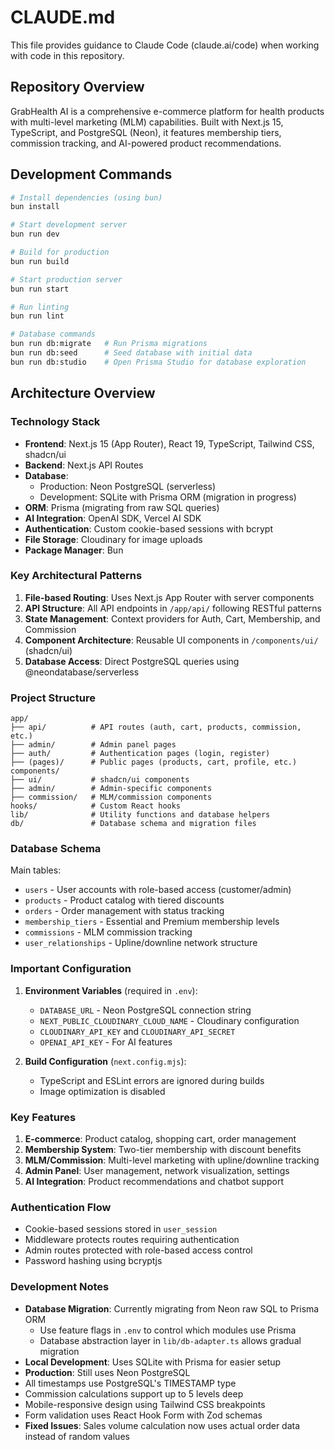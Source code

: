 # CLAUDE.md

This file provides guidance to Claude Code (claude.ai/code) when working with code in this repository.

## Repository Overview

GrabHealth AI is a comprehensive e-commerce platform for health products with multi-level marketing (MLM) capabilities. Built with Next.js 15, TypeScript, and PostgreSQL (Neon), it features membership tiers, commission tracking, and AI-powered product recommendations.

## Development Commands

```bash
# Install dependencies (using bun)
bun install

# Start development server
bun run dev

# Build for production
bun run build

# Start production server
bun run start

# Run linting
bun run lint

# Database commands
bun run db:migrate   # Run Prisma migrations
bun run db:seed      # Seed database with initial data
bun run db:studio    # Open Prisma Studio for database exploration
```

## Architecture Overview

### Technology Stack
- **Frontend**: Next.js 15 (App Router), React 19, TypeScript, Tailwind CSS, shadcn/ui
- **Backend**: Next.js API Routes
- **Database**: 
  - Production: Neon PostgreSQL (serverless)
  - Development: SQLite with Prisma ORM (migration in progress)
- **ORM**: Prisma (migrating from raw SQL queries)
- **AI Integration**: OpenAI SDK, Vercel AI SDK
- **Authentication**: Custom cookie-based sessions with bcrypt
- **File Storage**: Cloudinary for image uploads
- **Package Manager**: Bun

### Key Architectural Patterns

1. **File-based Routing**: Uses Next.js App Router with server components
2. **API Structure**: All API endpoints in `/app/api/` following RESTful patterns
3. **State Management**: Context providers for Auth, Cart, Membership, and Commission
4. **Component Architecture**: Reusable UI components in `/components/ui/` (shadcn/ui)
5. **Database Access**: Direct PostgreSQL queries using @neondatabase/serverless

### Project Structure

```
app/
├── api/          # API routes (auth, cart, products, commission, etc.)
├── admin/        # Admin panel pages
├── auth/         # Authentication pages (login, register)
├── (pages)/      # Public pages (products, cart, profile, etc.)
components/
├── ui/           # shadcn/ui components
├── admin/        # Admin-specific components
├── commission/   # MLM/commission components
hooks/            # Custom React hooks
lib/              # Utility functions and database helpers
db/               # Database schema and migration files
```

### Database Schema

Main tables:
- `users` - User accounts with role-based access (customer/admin)
- `products` - Product catalog with tiered discounts
- `orders` - Order management with status tracking
- `membership_tiers` - Essential and Premium membership levels
- `commissions` - MLM commission tracking
- `user_relationships` - Upline/downline network structure

### Important Configuration

1. **Environment Variables** (required in `.env`):
   - `DATABASE_URL` - Neon PostgreSQL connection string
   - `NEXT_PUBLIC_CLOUDINARY_CLOUD_NAME` - Cloudinary configuration
   - `CLOUDINARY_API_KEY` and `CLOUDINARY_API_SECRET`
   - `OPENAI_API_KEY` - For AI features

2. **Build Configuration** (`next.config.mjs`):
   - TypeScript and ESLint errors are ignored during builds
   - Image optimization is disabled

### Key Features

1. **E-commerce**: Product catalog, shopping cart, order management
2. **Membership System**: Two-tier membership with discount benefits
3. **MLM/Commission**: Multi-level marketing with upline/downline tracking
4. **Admin Panel**: User management, network visualization, settings
5. **AI Integration**: Product recommendations and chatbot support

### Authentication Flow

- Cookie-based sessions stored in `user_session`
- Middleware protects routes requiring authentication
- Admin routes protected with role-based access control
- Password hashing using bcryptjs

### Development Notes

- **Database Migration**: Currently migrating from Neon raw SQL to Prisma ORM
  - Use feature flags in `.env` to control which modules use Prisma
  - Database abstraction layer in `lib/db-adapter.ts` allows gradual migration
- **Local Development**: Uses SQLite with Prisma for easier setup
- **Production**: Still uses Neon PostgreSQL
- All timestamps use PostgreSQL's TIMESTAMP type
- Commission calculations support up to 5 levels deep
- Mobile-responsive design using Tailwind CSS breakpoints
- Form validation uses React Hook Form with Zod schemas
- **Fixed Issues**: Sales volume calculation now uses actual order data instead of random values